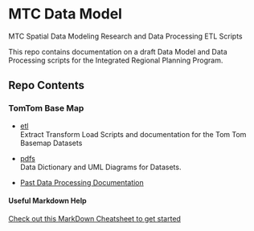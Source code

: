# MTC Data Model
MTC Spatial Data Modeling Research and Data Processing ETL Scripts  

This repo contains documentation on a draft Data Model and Data Processing scripts for the Integrated Regional Planning Program.  

## Repo Contents   
### TomTom Base Map   

- [etl](https://github.com/BayAreaMetro/MTCDataModel/tree/master/TomTom%20Base%20Map/etl/readme.md)  
Extract Transform Load Scripts and documentation for the Tom Tom Basemap Datasets  

- [pdfs](https://github.com/BayAreaMetro/MTCDataModel/tree/master/TomTom%20Base%20Map/pdfs)  
Data Dictionary and UML Diagrams for Datasets.  

- [Past Data Processing Documentation](https://github.com/BayAreaMetro/MTCDataModel/blob/master/TomTom%20Base%20Map//pdfs/Procedures%20for%20Processing%20New%20TomTom%20Basemap%20Data.pdf)  

#### Useful Markdown Help
[Check out this MarkDown Cheatsheet to get started](https://github.com/adam-p/markdown-here/wiki/Markdown-Cheatsheet)
